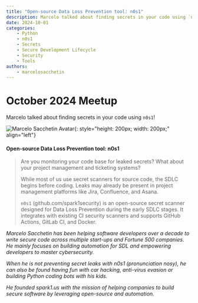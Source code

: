 ```yaml
---
title: "Open-source Data Loss Prevention tool: n0s1"
description: Marcelo talked about finding secrets in your code using `n0s1`!
date: 2024-10-01
categories:
    - Python
    - n0s1
    - Secrets
    - Secure Development Lifecycle
    - Security
    - Tools
authors:
    - marcelosacchetin
---
```


# October 2024 Meetup

Marcelo talked about finding secrets in your code using `n0s1`!

<!-- more -->
![Marcelo Sacchetin Avatar](https://images.squarespace-cdn.com/content/v1/5a60c2ed017db2e8dedb82b7/1596464328366-LATX12LSPIG51T2W4QF5/Marcelo.jpg?format=1500w){: style="height: 200px; width: 200px;" align="left"}

#### Open-source Data Loss Prevention tool: n0s1

> Are you monitoring your code base for leaked secrets? What about your project management and ticketing systems?
> 
> While most of us use secret scanners for source code, the SDLC begins before coding. Leaks may already be present in project management platforms like Jira, Confluence, and Asana.
> 
> `n0s1` (github.com/spark1security) is an open-source secret scanner designed for Data Loss Prevention during the early SDLC stages. It integrates with existing CI security scanners and supports GitHub Actions, GitLab CI, and Docker.

*Marcelo Sacchetin has been helping software developers over a decade to write secure code across multiple start-ups and Fortune 500 companies. He mainly focuses on building automation for SDL and empowering developers to master cybersecurity.*

*When he is not preventing secret leaks with n0s1 (pronunciation nosy), he can also be found having fun with car hacking, anti-virus evasion or building Python coding bots with his kids.*

*He founded spark1.us with the mission of helping companies to build secure software by leveraging open-source and automation.*
